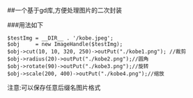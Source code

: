 ##一个基于gd库,方便处理图片的二次封装

###用法如下

```
$testImg = __DIR__ . '/kobe.jpeg';
$obj     = new ImageHandle($testImg);
$obj->cut(10, 10, 320, 250)->outPut("./kobe1.png"); //裁剪
$obj->radius(20)->outPut("./kobe2.png");//圆角
$obj->rotate(90)->outPut("./kobe3.png");//旋转
$obj->scale(200, 400)->outPut("./kobe4.png");//缩放

```
注意:可以保存任意后缀名图片格式
